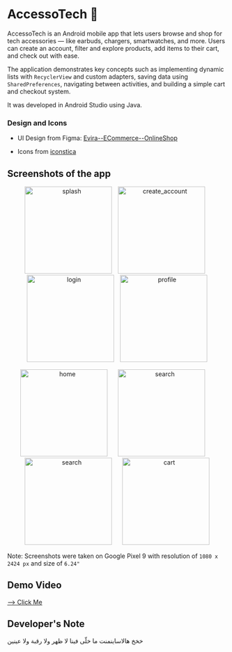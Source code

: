 # AccessoTech 📲

AccessoTech is an Android mobile app that lets users browse and shop for tech accessories — like earbuds, chargers, smartwatches, and more. Users can create an account, filter and explore products, add items to their cart, and check out with ease.

The application demonstrates key concepts such as implementing dynamic lists with `RecyclerView` and custom adapters, saving data using `SharedPreferences`, navigating between activities, and building a simple cart and checkout system.

It was developed in Android Studio using Java.

### Design and Icons

- UI Design from Figma: [Evira--ECommerce--OnlineShop](https://www.figma.com/design/P86KcZzSsbv4E4K8TdQTpI/Evira---E-Commerce---Online-Shop-App-UI-Kit--Preview-?node-id=1727-190&t=1IIN6nOV2Z0Jmpwq-0)

- Icons from [iconstica](https://www.iconstica.com/free-icons?search=no%20results%20found)


## Screenshots of the app

<p align="center">
  <img src="https://github.com/user-attachments/assets/af8d4ccf-4671-40be-9c6b-01d8052c15ed" alt="splash" width="200" style="margin-right: 10px;"/>
  <img src="https://github.com/user-attachments/assets/16249f85-2c90-4a77-8769-82984fc5fe7a" alt="create_account" width="200" style="margin-right: 10px;"/>
  <img src="https://github.com/user-attachments/assets/bcaf7a4e-568f-4117-b574-26df1c190204" alt="login" width="200" style="margin-right: 10px;"/>
  <img src="https://github.com/user-attachments/assets/aff9d444-b47c-43c3-800b-393edb8ba569" alt="profile" width="200"/>
</p>

<p align="center">
  <img src="https://github.com/user-attachments/assets/aa16635e-11a5-48d0-8dfb-c22c61d7ca17" alt="home" width="200" style="margin-right: 20px;"/>
  <img src="https://github.com/user-attachments/assets/fc96731e-72b6-4100-a0cd-7eed1f58a1de" alt="search" width="200" style="margin-right: 20px;"/>
  <img src="https://github.com/user-attachments/assets/081197ac-0248-462f-b80c-a0ab0c174c4a" alt="search" width="200" style="margin-right: 20px;"/>
  <img src="https://github.com/user-attachments/assets/5f1246d1-4f99-402a-b844-05fbab68ab82" alt="cart" width="200"/>
</p>


Note: Screenshots were taken on Google Pixel 9 with resolution of `1080 x 2424 px` and size of `6.24"`


## Demo Video

[--> Click Me](https://drive.google.com/file/d/1tN3-7GJVkrZrrNLXLLkFCOZgg9bUCyaT/view?usp=sharing)


## Developer's Note

خخخ هالاساينمنت ما خلّى فينا لا ظهر ولا رقبة ولا عينين
